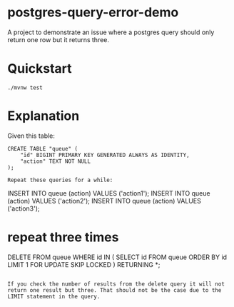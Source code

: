 # postgres-query-error-demo

A project to demonstrate an issue where a postgres query should
only return one row but it returns three.

# Quickstart

`./mvnw test`

# Explanation

Given this table:
```
CREATE TABLE "queue" (
	"id" BIGINT PRIMARY KEY GENERATED ALWAYS AS IDENTITY,
	"action" TEXT NOT NULL
);

Repeat these queries for a while:
```
INSERT INTO queue (action) VALUES ('action1');
INSERT INTO queue (action) VALUES ('action2');
INSERT INTO queue (action) VALUES ('action3');

# repeat three times
DELETE FROM queue
WHERE
	id IN (
		SELECT id
		FROM queue
		ORDER BY id
		LIMIT 1
		FOR UPDATE
		SKIP LOCKED
	)
RETURNING *;
```

If you check the number of results from the delete query it will not return one result but three. That should not be the case due to the LIMIT statement in the query.
